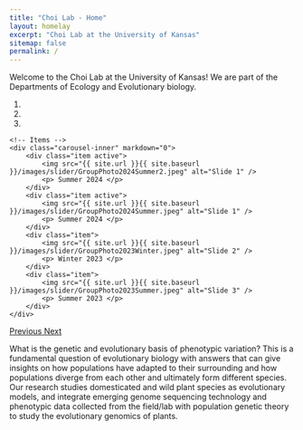 ```yaml
---
title: "Choi Lab - Home"
layout: homelay
excerpt: "Choi Lab at the University of Kansas"
sitemap: false
permalink: /
---
```


Welcome to the Choi Lab at the University of Kansas! We are part of the Departments of Ecology and Evolutionary biology.

<div markdown="0" id="carousel" class="carousel slide" data-ride="carousel" data-interval="4000" data-pause="hover" >
    <!-- Menu -->
    <ol class="carousel-indicators">
        <li data-target="#carousel" data-slide-to="0" class="active"></li>
        <li data-target="#carousel" data-slide-to="1"></li>
        <li data-target="#carousel" data-slide-to="2"></li>
    </ol>

    <!-- Items -->
    <div class="carousel-inner" markdown="0">
    	<div class="item active">
            <img src="{{ site.url }}{{ site.baseurl }}/images/slider/GroupPhoto2024Summer2.jpeg" alt="Slide 1" />
            <p> Summer 2024 </p>
        </div>
        <div class="item active">
            <img src="{{ site.url }}{{ site.baseurl }}/images/slider/GroupPhoto2024Summer.jpeg" alt="Slide 1" />
            <p> Summer 2024 </p>
        </div>
        <div class="item">
            <img src="{{ site.url }}{{ site.baseurl }}/images/slider/GroupPhoto2023Winter.jpeg" alt="Slide 2" />
            <p> Winter 2023 </p>
        </div>
        <div class="item">
            <img src="{{ site.url }}{{ site.baseurl }}/images/slider/GroupPhoto2023Summer.jpeg" alt="Slide 3" />
            <p> Summer 2023 </p>
        </div>
    </div>
  <a class="left carousel-control" href="#carousel" role="button" data-slide="prev">
    <span class="glyphicon glyphicon-chevron-left" aria-hidden="true"></span>
    <span class="sr-only">Previous</span>
  </a>
  <a class="right carousel-control" href="#carousel" role="button" data-slide="next">
    <span class="glyphicon glyphicon-chevron-right" aria-hidden="true"></span>
    <span class="sr-only">Next</span>
  </a>
</div>

What is the genetic and evolutionary basis of phenotypic variation? This is a fundamental question of evolutionary biology with answers that can give insights on how populations have adapted to their surrounding and how populations diverge from each other and ultimately form different species. Our research studies domesticated and wild plant species as evolutionary models, and integrate emerging genome sequencing technology and phenotypic data collected from the field/lab with population genetic theory to study the evolutionary genomics of plants. 

